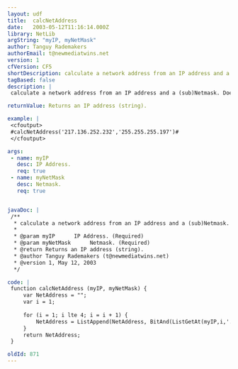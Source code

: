 ```yaml
---
layout: udf
title:  calcNetAddress
date:   2003-05-12T11:16:14.000Z
library: NetLib
argString: "myIP, myNetMask"
author: Tanguy Rademakers
authorEmail: t@newmediatwins.net
version: 1
cfVersion: CF5
shortDescription: calculate a network address from an IP address and a (sub)Netmask.
tagBased: false
description: |
 calculate a network address from an IP address and a (sub)Netmask. Does not validate either input parameter.

returnValue: Returns an IP address (string).

example: |
 <cfoutput>
 #calcNetAddress('217.136.252.232','255.255.255.197')#
 </cfoutput>

args:
 - name: myIP
   desc: IP Address.
   req: true
 - name: myNetMask
   desc: Netmask.
   req: true


javaDoc: |
 /**
  * calculate a network address from an IP address and a (sub)Netmask.
  * 
  * @param myIP      IP Address. (Required)
  * @param myNetMask      Netmask. (Required)
  * @return Returns an IP address (string). 
  * @author Tanguy Rademakers (t@newmediatwins.net) 
  * @version 1, May 12, 2003 
  */

code: |
 function calcNetAddress (myIP, myNetMask) {
     var NetAddress = "";
     var i = 1;
     
     for (i = 1; i lte 4; i = i + 1) {
         NetAddress = ListAppend(NetAddress, BitAnd(ListGetAt(myIP,i,'.'),ListGetAt(myNetMask,i,'.')) ,'.'); 
     }
     return NetAddress;
 }

oldId: 871
---
```


